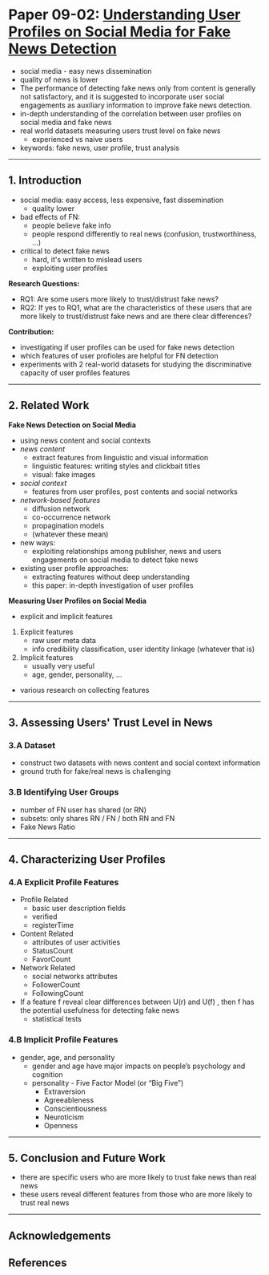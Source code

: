 # Paper 09-02: [Understanding User Profiles on Social Media for Fake News Detection](http://www.public.asu.edu/~skai2/papers/fake_news_user.pdf)

- social media - easy news dissemination
- quality of news is lower 
- The performance of detecting fake news only from content is generally not satisfactory, and it is suggested to incorporate user social engagements as auxiliary information to improve fake news detection.
- in-depth understanding of the correlation between user profiles on social media and fake news
- real world datasets measuring users trust level on fake news 
	- experienced vs naive users
- keywords: fake news, user profile, trust analysis


--- 

## 1. Introduction

- social media: easy access, less expensive, fast dissemination
	- quality lower
- bad effects of FN: 
	- people believe fake info
	- people respond differently to real news (confusion, trustworthiness, ...)
- critical to detect fake news
	- hard, it's written to mislead users
	- exploiting user profiles

**Research Questions:**
- RQ1: Are some users more likely to trust/distrust fake news? 
- RQ2: If yes to RQ1, what are the characteristics of these users that are more likely to trust/distrust fake news and are there clear differences? 

**Contribution:**
- investigating if user profiles can be used for fake news detection
- which features of user profioles are helpful for FN detection
- experiments with 2 real-world datasets for studying the discriminative capacity of user profiles features


---

## 2. Related Work

**Fake News Detection on Social Media**
- using news content and social contexts
- *news content*
	- extract features from linguistic and visual information
	- linguistic features: writing styles and clickbait titles
	- visual: fake images
- *social context*
	- features from user profiles, post contents and social networks
- *network-based features*
	- diffusion network
	- co-occurrence network
	- propagination models
	- (whatever these mean)
- new ways: 
	- exploiting relationships among publisher, news and users engagements on social media to detect fake news
- existing user profile approaches: 
	- extracting features without deep understanding
	- this paper: in-depth investigation of user profiles

**Measuring User Profiles on Social Media**
- explicit and implicit features
1. Explicit features
	- raw user meta data
	- info credibility classification, user identity linkage (whatever that is)
2. Implicit features
	- usually very useful
	- age, gender, personality, ... 
- various research on collecting features





---

## 3. Assessing Users' Trust Level in News

### 3.A Dataset
- construct two datasets with news content and social context information
- ground truth for fake/real news is challenging


### 3.B Identifying User Groups

- number of FN user has shared (or RN)
- subsets: only shares RN / FN / both RN and FN
- Fake News Ratio

---

## 4. Characterizing User Profiles

### 4.A Explicit Profile Features

- Profile Related
	- basic user description fields
	- verified
	- registerTime
- Content Related
	- attributes of user activities
	- StatusCount
	- FavorCount
- Network Related
	- social networks attributes
	- FollowerCount
	- FollowingCount
- If a feature f reveal clear differences between U(r) and U(f) , then f has the potential usefulness for detecting fake news
	- statistical tests

### 4.B Implicit Profile Features

- gender, age, and personality
	- gender and age have major impacts on people’s psychology and cognition
	- personality - Five Factor Model (or “Big Five”)
		- Extraversion
		- Agreeableness
		- Conscientiousness
		- Neuroticism
		- Openness
---

## 5. Conclusion and Future Work


- there are specific users who are more likely to trust fake news than real news
- these users reveal different features from those who are more likely to trust real news




---

## Acknowledgements

## References